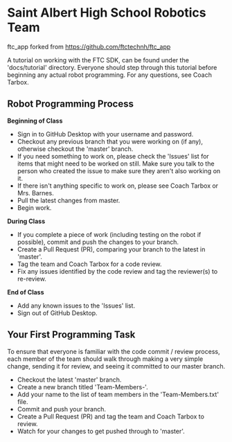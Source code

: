 # Saint Albert High School Robotics Team

ftc_app forked from https://github.com/ftctechnh/ftc_app

A tutorial on working with the FTC SDK, can be found under the 'docs/tutorial' directory. Everyone should step through this tutorial before beginning any actual robot programming. For any questions, see Coach Tarbox.

Robot Programming Process
---

__Beginning of Class__
- Sign in to GitHub Desktop with your username and password.
- Checkout any previous branch that you were working on (if any), otherwise checkout the 'master' branch.
- If you need something to work on, please check the 'Issues' list for items that might need to be worked on still. Make sure you talk to the person who created the issue to make sure they aren't also working on it.
- If there isn't anything specific to work on, please see Coach Tarbox or Mrs. Barnes.
- Pull the latest changes from master.
- Begin work.

__During Class__
- If you complete a piece of work (including testing on the robot if possible), commit and push the changes to your branch.
- Create a Pull Request (PR), comparing your branch to the latest in 'master'.
- Tag the team and Coach Tarbox for a code review.
- Fix any issues identified by the code review and tag the reviewer(s) to re-review.

__End of Class__
- Add any known issues to the 'Issues' list.
- Sign out of GitHub Desktop.


Your First Programming Task
---
To ensure that everyone is familiar with the code commit / review process, each member of the team should walk through making a very simple change, sending it for review, and seeing it committed to our master branch.

- Checkout the latest 'master' branch.
- Create a new branch titled 'Team-Members-<your initials>'.
- Add your name to the list of team members in the 'Team-Members.txt' file.
- Commit and push your branch.
- Create a Pull Request (PR) and tag the team and Coach Tarbox to review.
- Watch for your changes to get pushed through to 'master'.
